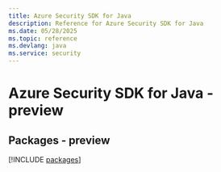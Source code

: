 ```yaml
---
title: Azure Security SDK for Java
description: Reference for Azure Security SDK for Java
ms.date: 05/28/2025
ms.topic: reference
ms.devlang: java
ms.service: security
---
```

# Azure Security SDK for Java - preview
## Packages - preview
[!INCLUDE [packages](security-index.md)]